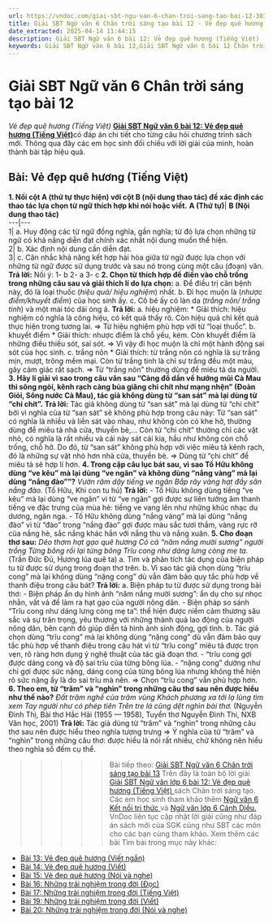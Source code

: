 ```yaml
---
url: https://vndoc.com/giai-sbt-ngu-van-6-chan-troi-sang-tao-bai-12-303820
title: Giải SBT Ngữ văn 6 Chân trời sáng tạo bài 12 - Vẻ đẹp quê hương (Tiếng Việt) - VnDoc.com
date_extracted: 2025-04-14 11:44:15
description: Giải SBT Ngữ văn 6 bài 12: Vẻ đẹp quê hương (Tiếng Việt)  sách Chân trời sáng tạo với cuộc sống có đáp án chi tiết cho các bạn cùng tham khảo.
keywords: Giải SBT Ngữ văn 6 bài 12,Giải SBT Ngữ văn 6 bài 12 Chân trời sáng tạo,Giải sách bài tập Ngữ văn CTST lớp 6,Ngữ văn lớp 6 Chân trời sáng tạo,giải bài tập ngữ văn lớp 6,bài Vẻ đẹp quê hương (Tiếng Việt)
---
```


# Giải SBT Ngữ văn 6 Chân trời sáng tạo bài 12
 _Vẻ đẹp quê hương \(Tiếng Việt\)_
[**Giải SBT Ngữ văn 6 bài 12: Vẻ đẹp quê hương \(Tiếng Việt\)**](<https://vndoc.com/giai-sbt-ngu-van-6-chan-troi-sang-tao-bai-12-303820>)có đáp án chi tiết cho từng câu hỏi chương trình  sách mới. Thông qua đây các em học sinh đối chiếu với lời giải của mình, hoàn thành bài tập hiệu quả.
## Bài: Vẻ đẹp quê hương \(Tiếng Việt\)
**1\. Nối cột A \(thứ tự thực hiện\) với cột B \(nội dung thao tác\) đề xác định các thao tác lựa chọn từ ngữ thích hợp khi nói hoặc viết.**
**A \(Thứ tự\)**| **B \(Nội dung thao tác\)**  
---|---  
1| a. Huy động các từ ngữ đồng nghĩa, gần nghĩa; từ đó lựa chọn những từ ngữ có khả năng diễn đạt chính xác nhất nội dung muốn thể hiện.  
2| b. Xác định nội dung cần diễn đạt.  
3| c. Cân nhắc khả năng kết hợp hài hòa giữa từ ngữ được lựa chọn với những từ ngữ được sử dụng trước và sau nó trong cùng một câu \(đoạn\) văn.  
**Trả lời:**
Nối ý:
1- b
2- a
3- c
**2\. Chọn từ thích hợp để điền vào chỗ trống trong những câu sau và giải thích lí do lựa chọn:**
a. Để điều trị căn bệnh này, đó là loại thuốc \(_hiệu quả/ hiệu nghiệm_\) nhất.
b. Đi học muộn là \(_nhược điểm/khuyết điểm_\) của học sinh ấy.
c. Cô bé ấy có làn da \(_trắng nõn/ trắng tinh_\) và một mái tóc dài óng ả.
**Trả lời:**
a. hiệu nghiệm:
\* Giải thích: hiệu nghiệm có nghĩa là công hiệu, có kết quả thấy rõ. Còn hiệu quả chỉ kết quả thực hiện trong tương lai.
=> Từ hiệu nghiệm phù hợp với từ “loại thuốc”.
b. khuyết điểm
\* Giải thích: nhược điểm là chỗ yếu, kém. Còn khuyết điểm là những điều thiếu sót, sai sót.
=> Vì vậy đi học muộn là chỉ một hành động sai sót của học sinh.
c. trắng nõn
\* Giải thích: từ trắng nõn có nghĩa là sự trắng mịn, mượt, trông mềm mại. Còn từ trắng tinh là chỉ sự trắng đều một màu, gây cảm giác rất sạch.
=> Từ “trắng nõn” thường dùng để miêu tả da người.
**3\. Hãy lí giải vì sao trong câu văn sau “Càng đổ dần về hướng mũi Cà Mau thì sông ngòi, kênh rạch càng bủa giăng chi chít như mạng nhện” \(Đoàn Giỏi, Sông nước Cà Mau\), tác giả không dùng từ “san sát” mà lại dùng từ “chi chít”.**
**Trả lời:**
Tác giả không dùng từ “san sát” mà lại dùng từ “chi chít” bởi vì nghĩa của từ “san sát” sẽ không phù hợp trong câu này:
Từ “san sát” có nghĩa là nhiều và liền sát vào nhau, như không còn có khe hở, thường dùng để miêu tả nhà cửa, thuyền bè,... Còn từ “chi chít” thường chỉ các vật nhỏ, có nghĩa là rất nhiều và cái này sát cái kia, hầu như không còn chỗ trống, chỗ hở.
Do đó, từ “san sát” không phù hợp với việc miêu tả kênh rạch, đó là những sự vật nhỏ hơn nhà cửa, thuyền bè.
=> Dùng từ “chi chít” để miêu tả sẽ hợp lí hơn.
**4\. Trong cặp câu lục bát sau, vì sao Tố Hữu không dùng “ve kêu” mà lại dùng “ve ngân” và không dùng “nắng vàng” mà lại dùng “nắng đào””?**
_Vườn râm dậy tiếng ve ngân_
 _Bắp rây vàng hạt đầy sân nắng đào._
\(Tố Hữu, Khi con tu hú\)
**Trả lời:**
\- Tố Hữu không dùng tiếng “ve kêu” mà lại dùng “ve ngân” vì từ “ve ngân” gợi được sự liên tưởng âm thanh tiếng ve đặc trưng của mùa hè: tiếng ve vang lên như những khúc nhạc du dương, ngân nga.
\- Tố Hữu không dùng “nắng vàng” mà lại dùng “nắng đào” vì từ “đào” trong “nắng đào” gợi được màu sắc tươi thắm, vàng rực rỡ của nắng hè, sắc nắng khác hẳn với nắng thu và nắng xuân.
**5\. Cho đoạn thơ sau:**
_Dẻo thơm hạt gạo quê hương_
 _Có cả “năm nắng mười sương” người trồng_
 _Từng bông rồi lại từng bông_
 _Trĩu cong như dáng lưng còng mẹ ta._
\(Trần Đức Đủ, Hương lúa quê ta\)
a. Tìm và phân tích tác dụng của biện pháp tu từ được sử dụng trong đoạn thơ trên.
b. Vì sao tác giả chọn dùng “trĩu cong” mà lại không dùng “nặng cong” dù vẫn đảm bảo quy tắc phù hợp về thanh điệu trong câu bát?
**Trả lời:**
a. Biện pháp tu từ được sử dụng trong bài thơ:
\- Biện pháp ẩn dụ hình ảnh “năm nắng mười sương”: ẩn dụ cho sự nhọc nhằn, vất vả để làm ra hạt gạo của người nông dân.
\- Biện pháp so sánh “Trĩu cong như dáng lưng còng mẹ ta”: thể hiện được niềm cảm thương sâu sắc và sự trân trọng, yêu thương với những thành quả lao động của người nông dân, bên cạnh đó giúp diễn tả hình ảnh sinh động, gợi tình.
b. Tác giả chọn dùng “trĩu cong” mà lại không dùng “nặng cong” dù vẫn đảm bảo quy tắc phù hợp về thanh điệu trong câu hát vì từ “trĩu cong” miêu tả được trọn vẹn, rõ ràng hơn dụng ý nghệ thuật của tác giả đoạn thơ.
\- “trĩu cong gợi được dáng cong và độ sai trĩu của từng bông lúa.
\- “nặng cong” dường như chỉ gợi được sức nặng, dáng cong của từng bông lúa nhưng không thể hiện rõ sức nặng ấy là do sai trĩu mà nên.
=> Chọn “trĩu cong” vẫn phù hợp hơn.
**6\. Theo em, từ “trăm” và “nghìn” trong những câu thơ sau nên được hiểu như thế nào?**
_Đất trăm nghề của trăm vùng_
 _Khách phương xa tới lạ lùng tìm xem_
 _Tay người như có phép tiên_
 _Trên tre lá cũng dệt nghìn bài thơ._
\(Nguyễn Đình Thị, Bài thơ Hắc Hải \(1955 — 1958\), Tuyển thơ Nguyễn Đình Thi, NXB Văn học, 2001\)
**Trả lời:**
Tác giả dùng từ “trăm” và “nghìn” trong những câu thơ sau nên được hiểu theo nghĩa tượng trưng
=> Ý nghĩa của từ “trăm” và “nghìn” trong những câu thơ: được hiểu là nói rất nhiều, chứ không nên hiểu theo nghĩa số đếm cụ thể.
>>>>> Bài tiếp theo: [Giải SBT Ngữ văn 6 Chân trời sáng tạo bài 13](<https://vndoc.com/giai-sbt-ngu-van-6-chan-troi-sang-tao-bai-13-303822>)
Trên đây là toàn bộ lời giải [Giải SBT Ngữ văn lớp 6 bài 12: Vẻ đẹp quê hương \(Tiếng Việt\) ](<https://vndoc.com/giai-sbt-ngu-van-6-chan-troi-sang-tao-bai-12-303820>) sách Chân trời sáng tạo. Các em học sinh tham khảo thêm [Ngữ văn 6 Kết nối tri thức ](<https://vndoc.com/mon-ngu-van-lop6>)và [Ngữ văn lớp 6 Cánh Diều.](<https://vndoc.com/ngu-van-6-sach-canh-dieu>) VnDoc liên tục cập nhật lời giải cũng như đáp án sách mới của SGK cũng như SBT các môn cho các bạn cùng tham khảo.
Xem thêm các bài Tìm bài trong mục này khác:
  * [Bài 13: Vẻ đẹp quê hương \(Viết ngắn\)](</giai-sbt-ngu-van-6-chan-troi-sang-tao-bai-13-303822>)
  * [Bài 14: Vẻ đẹp quê hương \(Viết\)](</giai-sbt-ngu-van-6-chan-troi-sang-tao-bai-14-303823>)
  * [Bài 15: Vẻ đẹp quê hương \(Nói và nghe\)](</giai-sbt-ngu-van-6-chan-troi-sang-tao-bai-15-303825>)
  * [Bài 16: Những trải nghiệm trong đời \(Đọc\)](</giai-sbt-ngu-van-6-chan-troi-sang-tao-bai-16-303834>)
  * [Bài 17: Những trải nghiệm trong đời \(Tiếng Việt\)](</giai-sbt-ngu-van-6-chan-troi-sang-tao-bai-17-303836>)
  * [Bài 19: Những trải nghiệm trong đời \(Viết\)](</giai-sbt-ngu-van-6-chan-troi-sang-tao-bai-19-303840>)
  * [Bài 20: Những trải nghiệm trong đời \(Nói và nghe\)](</giai-sbt-ngu-van-6-chan-troi-sang-tao-bai-20-303841>)

